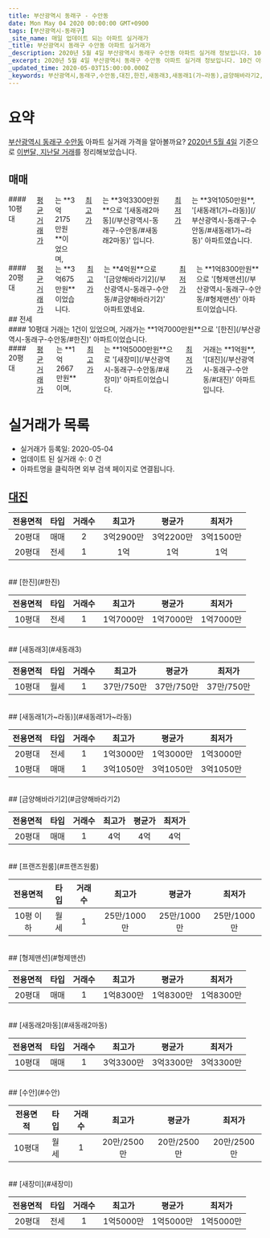 ```yaml
---
title: 부산광역시 동래구 - 수안동
date: Mon May 04 2020 00:00:00 GMT+0900
tags: [부산광역시-동래구]
_site_name: 매일 업데이트 되는 아파트 실거래가
_title: 부산광역시 동래구 수안동 아파트 실거래가
_description: 2020년 5월 4일 부산광역시 동래구 수안동 아파트 실거래 정보입니다. 10건 아파트 정보가 있습니다.
_excerpt: 2020년 5월 4일 부산광역시 동래구 수안동 아파트 실거래 정보입니다. 10건 아파트 정보가 있습니다.
_updated_time: 2020-05-03T15:00:00.000Z
_keywords: 부산광역시,동래구,수안동,대진,한진,새동래3,새동래1(가~라동),금양해바라기2,프랜즈원룸,형제맨션,새동래2마동,수안,새장미
---
```





# 요약
<ins>부산광역시 동래구 수안동</ins> 아파트 실거래 가격을 알아볼까요? <ins>2020년 5월 4일</ins> 기준으로 <ins>이번달, 지난달 거래</ins>를 정리해보았습니다.

## 매매
<div class="container">
<div class="six columns" markdown="1">
#### 10평대
<ins>평균 거래가</ins>는 **3억2175만원**이었으며, <ins>최고가</ins>는 **3억3300만원**으로 '[새동래2마동](/부산광역시-동래구-수안동/#새동래2마동)' 입니다. <ins>최저가</ins>는 **3억1050만원**, '[새동래1(가~라동)](/부산광역시-동래구-수안동/#새동래1가~라동)' 아파트였습니다.
</div>
<div class="six columns" markdown="1">
#### 20평대
<ins>평균 거래가</ins>는 **3억675만원**이었습니다. <ins>최고가</ins>는 **4억원**으로 '[금양해바라기2](/부산광역시-동래구-수안동/#금양해바라기2)' 아파트였네요. <ins>최저가</ins>는 **1억8300만원**으로 '[형제맨션](/부산광역시-동래구-수안동/#형제맨션)' 아파트이었습니다.
</div>
</div>
## 전세
<div class="container">
<div class="six columns" markdown="1">
#### 10평대
거래는 1건이 있었으며, 거래가는 **1억7000만원**으로 '[한진](/부산광역시-동래구-수안동/#한진)' 아파트이었습니다.
</div>
<div class="six columns" markdown="1">
#### 20평대
<ins>평균 거래가</ins>는 **1억2667만원**이며, <ins>최고가</ins>는 **1억5000만원**으로 '[새장미](/부산광역시-동래구-수안동/#새장미)' 아파트이었습니다. <ins>최저가</ins> 거래는 **1억원**, '[대진](/부산광역시-동래구-수안동/#대진)' 아파트입니다.
</div>
</div>



# 실거래가 목록
- 실거래가 등록일: 2020-05-04
- 업데이트 된 실거래 수: 0 건
- 아파트명을 클릭하면 외부 검색 페이지로 연결됩니다.

## [대진](#대진)

|전용면적|타입|거래수|최고가|평균가|최저가|
|:---:|:---:|:---:|:---:|:---:|:---:|
|20평대|<span class="deal-type-1">매매</span>|2|3억2900만|3억2200만|3억1500만|
|20평대|<span class="deal-type-2">전세</span>|1|1억|1억|1억|

<br/>
## [한진](#한진)

|전용면적|타입|거래수|최고가|평균가|최저가|
|:---:|:---:|:---:|:---:|:---:|:---:|
|10평대|<span class="deal-type-2">전세</span>|1|1억7000만|1억7000만|1억7000만|

<br/>
## [새동래3](#새동래3)

|전용면적|타입|거래수|최고가|평균가|최저가|
|:---:|:---:|:---:|:---:|:---:|:---:|
|10평대|<span class="deal-type-3">월세</span>|1|37만/750만|37만/750만|37만/750만|

<br/>
## [새동래1(가~라동)](#새동래1가~라동)

|전용면적|타입|거래수|최고가|평균가|최저가|
|:---:|:---:|:---:|:---:|:---:|:---:|
|20평대|<span class="deal-type-2">전세</span>|1|1억3000만|1억3000만|1억3000만|
|10평대|<span class="deal-type-1">매매</span>|1|3억1050만|3억1050만|3억1050만|

<br/>
## [금양해바라기2](#금양해바라기2)

|전용면적|타입|거래수|최고가|평균가|최저가|
|:---:|:---:|:---:|:---:|:---:|:---:|
|20평대|<span class="deal-type-1">매매</span>|1|4억|4억|4억|

<br/>
## [프랜즈원룸](#프랜즈원룸)

|전용면적|타입|거래수|최고가|평균가|최저가|
|:---:|:---:|:---:|:---:|:---:|:---:|
|10평 이하|<span class="deal-type-3">월세</span>|1|25만/1000만|25만/1000만|25만/1000만|

<br/>
## [형제맨션](#형제맨션)

|전용면적|타입|거래수|최고가|평균가|최저가|
|:---:|:---:|:---:|:---:|:---:|:---:|
|20평대|<span class="deal-type-1">매매</span>|1|1억8300만|1억8300만|1억8300만|

<br/>
## [새동래2마동](#새동래2마동)

|전용면적|타입|거래수|최고가|평균가|최저가|
|:---:|:---:|:---:|:---:|:---:|:---:|
|10평대|<span class="deal-type-1">매매</span>|1|3억3300만|3억3300만|3억3300만|

<br/>
## [수안](#수안)

|전용면적|타입|거래수|최고가|평균가|최저가|
|:---:|:---:|:---:|:---:|:---:|:---:|
|10평대|<span class="deal-type-3">월세</span>|1|20만/2500만|20만/2500만|20만/2500만|

<br/>
## [새장미](#새장미)

|전용면적|타입|거래수|최고가|평균가|최저가|
|:---:|:---:|:---:|:---:|:---:|:---:|
|20평대|<span class="deal-type-2">전세</span>|1|1억5000만|1억5000만|1억5000만|

<br/>



